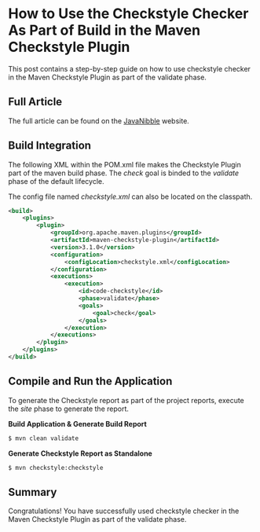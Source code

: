 # How to Use the Checkstyle Checker As Part of Build in the Maven Checkstyle Plugin
This post contains a step-by-step guide on how to use checkstyle checker in the Maven Checkstyle Plugin as part of the validate phase.

## Full Article
The full article can be found on the [JavaNibble][Article1] website.

## Build Integration
The following XML within the POM.xml file makes the Checkstyle Plugin part of the maven build phase. The *check* goal is binded to the *validate* phase of the default lifecycle.

The config file named *checkstyle.xml* can also be located on the classpath.
```xml
<build>
    <plugins>
        <plugin>
            <groupId>org.apache.maven.plugins</groupId>
            <artifactId>maven-checkstyle-plugin</artifactId>
            <version>3.1.0</version>
            <configuration>
                <configLocation>checkstyle.xml</configLocation>
            </configuration>
            <executions>
                <execution>
                    <id>code-checkstyle</id>
                    <phase>validate</phase>
                    <goals>
                        <goal>check</goal>
                    </goals>
                </execution>
            </executions>
        </plugin>
    </plugins>
</build>
```

## Compile and Run the Application
To generate the Checkstyle report as part of the project reports, execute the *site* phase to generate the report.

**Build Application & Generate Build Report**
```bash
$ mvn clean validate
```

**Generate Checkstyle Report as Standalone**
```bash
$ mvn checkstyle:checkstyle
```

## Summary
Congratulations! You have successfully used checkstyle checker in the Maven Checkstyle Plugin as part of the validate phase.

[Article1]:https://www.javanibble.com/

